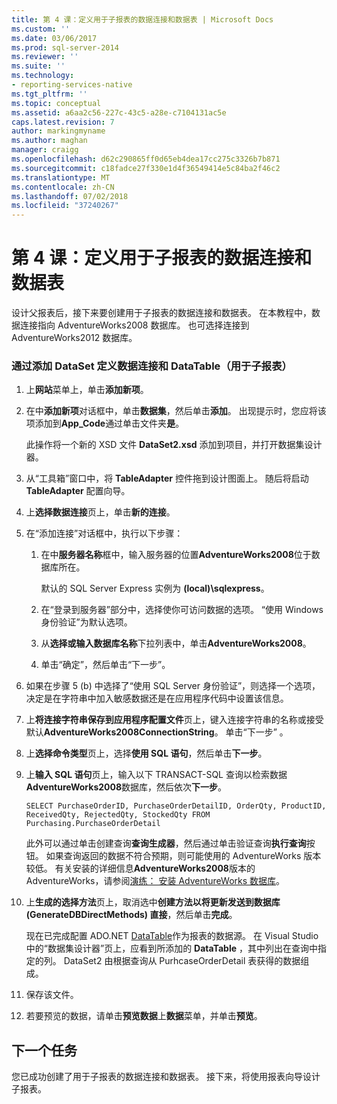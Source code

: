 ```yaml
---
title: 第 4 课：定义用于子报表的数据连接和数据表 | Microsoft Docs
ms.custom: ''
ms.date: 03/06/2017
ms.prod: sql-server-2014
ms.reviewer: ''
ms.suite: ''
ms.technology:
- reporting-services-native
ms.tgt_pltfrm: ''
ms.topic: conceptual
ms.assetid: a6aa2c56-227c-43c5-a28e-c7104131ac5e
caps.latest.revision: 7
author: markingmyname
ms.author: maghan
manager: craigg
ms.openlocfilehash: d62c290865ff0d65eb4dea17cc275c3326b7b871
ms.sourcegitcommit: c18fadce27f330e1d4f36549414e5c84ba2f46c2
ms.translationtype: MT
ms.contentlocale: zh-CN
ms.lasthandoff: 07/02/2018
ms.locfileid: "37240267"
---
```

# <a name="lesson-4-define-a-data-connection-and-data-table-for-child-report"></a>第 4 课：定义用于子报表的数据连接和数据表
  设计父报表后，接下来要创建用于子报表的数据连接和数据表。 在本教程中，数据连接指向 AdventureWorks2008 数据库。 也可选择连接到 AdventureWorks2012 数据库。  
  
### <a name="to-define-a-data-connection-and-datatable-by-adding-a-dataset-for-child-report"></a>通过添加 DataSet 定义数据连接和 DataTable（用于子报表）  
  
1.  上**网站**菜单上，单击**添加新项**。  
  
2.  在中**添加新项**对话框中，单击**数据集**，然后单击**添加**。 出现提示时，您应将该项添加到**App_Code**通过单击文件夹**是**。  
  
     此操作将一个新的 XSD 文件 **DataSet2.xsd** 添加到项目，并打开数据集设计器。  
  
3.  从“工具箱”窗口中，将 **TableAdapter** 控件拖到设计图面上。 随后将启动 **TableAdapter** 配置向导。  
  
4.  上**选择数据连接**页上，单击**新的连接**。  
  
5.  在“添加连接”对话框中，执行以下步骤：  
  
    1.  在中**服务器名称**框中，输入服务器的位置**AdventureWorks2008**位于数据库所在。  
  
         默认的 SQL Server Express 实例为 **(local)\sqlexpress**。  
  
    2.  在“登录到服务器”部分中，选择使你可访问数据的选项。 “使用 Windows 身份验证”为默认选项。  
  
    3.  从**选择或输入数据库名称**下拉列表中，单击**AdventureWorks2008**。  
  
    4.  单击“确定”，然后单击“下一步”。  
  
6.  如果在步骤 5 (b) 中选择了“使用 SQL Server 身份验证”，则选择一个选项，决定是在字符串中加入敏感数据还是在应用程序代码中设置该信息。  
  
7.  上**将连接字符串保存到应用程序配置文件**页上，键入连接字符串的名称或接受默认**AdventureWorks2008ConnectionString**。 单击“下一步” 。  
  
8.  上**选择命令类型**页上，选择**使用 SQL 语句**，然后单击**下一步**。  
  
9. 上**输入 SQL 语句**页上，输入以下 TRANSACT-SQL 查询以检索数据**AdventureWorks2008**数据库，然后依次**下一步**。  
  
    ```  
    SELECT PurchaseOrderID, PurchaseOrderDetailID, OrderQty, ProductID, ReceivedQty, RejectedQty, StockedQty FROM Purchasing.PurchaseOrderDetail  
    ```  
  
     此外可以通过单击创建查询**查询生成器**，然后通过单击验证查询**执行查询**按钮。 如果查询返回的数据不符合预期，则可能使用的 AdventureWorks 版本较低。 有关安装的详细信息**AdventureWorks2008**版本的 AdventureWorks，请参阅[演练： 安装 AdventureWorks 数据库](http://msdn.microsoft.com/library/aa992075\(v=vs.100\).aspx)。  
  
10. 上**生成的选择方法**页上，取消选中**创建方法以将更新发送到数据库 (GenerateDBDirectMethods) 直接**，然后单击**完成**。  
  
     现在已完成配置 ADO.NET [DataTable](http://msdn.microsoft.com/library/system.data.datatable\(v=vs.100\).aspx)作为报表的数据源。 在 Visual Studio 中的“数据集设计器”页上，应看到所添加的 **DataTable** ，其中列出在查询中指定的列。 DataSet2 由根据查询从 PurhcaseOrderDetail 表获得的数据组成。  
  
11. 保存该文件。  
  
12. 若要预览的数据，请单击**预览数据**上**数据**菜单，并单击**预览**。  
  
## <a name="next-task"></a>下一个任务  
 您已成功创建了用于子报表的数据连接和数据表。 接下来，将使用报表向导设计子报表。  
  
  
